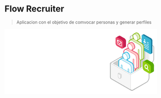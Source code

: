 # Flow Recruiter

> Aplicacion con el objetivo de comvocar personas y generar perfiles

![](img/logo.png?raw=true)